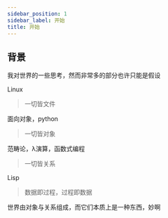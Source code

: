 ```yaml
---
sidebar_position: 1
sidebar_label: 开始
title: 开始
---
```


## 背景

我对世界的一些思考，然而非常多的部分也许只能是假设

Linux

> 一切皆文件

面向对象，python

> 一切皆对象

范畴论，λ演算，函数式编程

> 一切皆关系

Lisp

> 数据即过程，过程即数据

世界由对象与关系组成，而它们本质上是一种东西，妙啊
